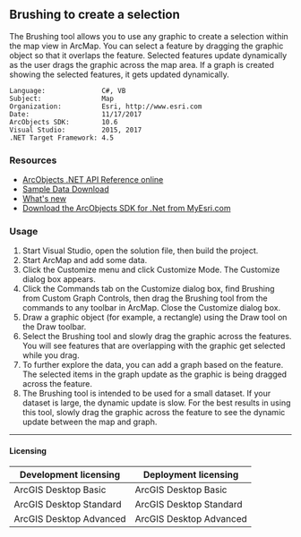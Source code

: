 ## Brushing to create a selection

The Brushing tool allows you to use any graphic to create a selection within the map view in ArcMap. You can select a feature by dragging the graphic object so that it overlaps the feature. Selected features update dynamically as the user drags the graphic across the map area. If a graph is created showing the selected features, it gets updated dynamically.   


<!-- TODO: Fill this section below with metadata about this sample-->
```
Language:              C#, VB
Subject:               Map
Organization:          Esri, http://www.esri.com
Date:                  11/17/2017
ArcObjects SDK:        10.6
Visual Studio:         2015, 2017
.NET Target Framework: 4.5
```

### Resources

* [ArcObjects .NET API Reference online](http://desktop.arcgis.com/en/arcobjects/latest/net/webframe.htm)  
* [Sample Data Download](../../releases)  
* [What's new](http://desktop.arcgis.com/en/arcobjects/latest/net/webframe.htm#91cabc68-2271-400a-8ff9-c7fb25108546.htm)  
* [Download the ArcObjects SDK for .Net from MyEsri.com](https://my.esri.com/)  

### Usage
1. Start Visual Studio, open the solution file, then build the project.  
1. Start ArcMap and add some data.   
1. Click the Customize menu and click Customize Mode. The Customize dialog box appears.   
1. Click the Commands tab on the Customize dialog box, find Brushing from Custom Graph Controls, then drag the Brushing tool from the commands to any toolbar in ArcMap. Close the Customize dialog box.  
1. Draw a graphic object (for example, a rectangle) using the Draw tool on the Draw toolbar.   
1. Select the Brushing tool and slowly drag the graphic across the features. You will see features that are overlapping with the graphic get selected while you drag.   
1. To further explore the data, you can add a graph based on the feature. The selected items in the graph update as the graphic is being dragged across the feature.   
1. The Brushing tool is intended to be used for a small dataset. If your dataset is large, the dynamic update is slow. For the best results in using this tool, slowly drag the graphic across the feature to see the dynamic update between the map and graph.   









---------------------------------

#### Licensing  
| Development licensing | Deployment licensing | 
| ------------- | ------------- | 
| ArcGIS Desktop Basic | ArcGIS Desktop Basic |  
| ArcGIS Desktop Standard | ArcGIS Desktop Standard |  
| ArcGIS Desktop Advanced | ArcGIS Desktop Advanced |  


